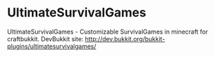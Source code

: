 UltimateSurvivalGames
=====================

UltimateSurvivalGames - Customizable SurvivalGames in minecraft for craftbukkit. DevBukkit site: http://dev.bukkit.org/bukkit-plugins/ultimatesurvivalgames/